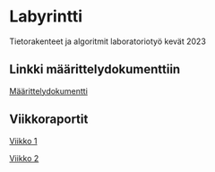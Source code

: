 # Labyrintti

Tietorakenteet ja algoritmit laboratoriotyö kevät 2023

## Linkki määrittelydokumenttiin

[Määrittelydokumentti](https://github.com/lottatan/labyrintti/blob/main/dokumentaatio/maarittelydokumentti.md)

## Viikkoraportit

[Viikko 1](https://github.com/lottatan/labyrintti/blob/main/dokumentaatio/viikkoraportti1.md)

[Viikko 2](https://github.com/lottatan/labyrintti/blob/main/dokumentaatio/viikkoraportti2.md)

